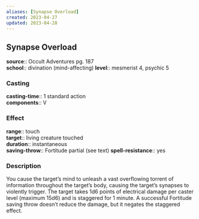 ```yaml
---
aliases: [Synapse Overload]
created: 2023-04-27
updated: 2023-04-28
---
```


## Synapse Overload

**source**:: Occult Adventures pg. 187  
**school**:: divination (mind-affecting)
**level**:: mesmerist 4, psychic 5

### Casting

**casting-time**:: 1 standard action  
**components**:: V

### Effect

**range**:: touch  
**target**:: living creature touched  
**duration**:: instantaneous  
**saving-throw**:: Fortitude partial (see text)
**spell-resistance**:: yes

### Description

You cause the target’s mind to unleash a vast overflowing torrent of information throughout the target’s body, causing the target’s synapses to violently trigger. The target takes 1d6 points of electrical damage per caster level (maximum 15d6) and is staggered for 1 minute. A successful Fortitude saving throw doesn’t reduce the damage, but it negates the staggered effect.
